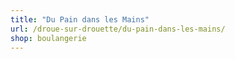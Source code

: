 ```yaml
---
title: "Du Pain dans les Mains"
url: /droue-sur-drouette/du-pain-dans-les-mains/
shop: boulangerie
---
```

